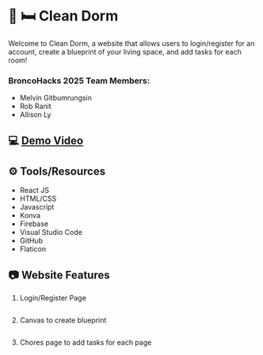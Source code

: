 # :broom: :bed: Clean Dorm

Welcome to Clean Dorm, a website that allows users to login/register for an account, create a blueprint of your living space, and add tasks for each room!

### BroncoHacks 2025 Team Members:
- Melvin Gitbumrungsin
- Rob Ranit
- Allison Ly

## :computer: [Demo Video](https://youtu.be/T2hBC-pn0T4)

## :gear: Tools/Resources
- React JS
- HTML/CSS
- Javascript
- Konva
- Firebase
- Visual Studio Code
- GitHub
- Flaticon

## :camera: Website Features
1. Login/Register Page

  <img src="" alt="" width="">
  
2. Canvas to create blueprint

  <img src="" alt="" width="">
  
3. Chores page to add tasks for each page

   <img src="" alt="" width="">

